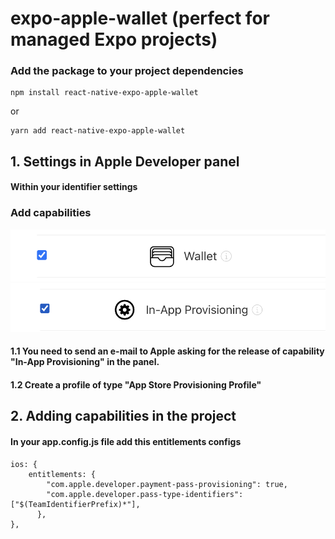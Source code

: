# expo-apple-wallet (perfect for managed Expo projects)

### Add the package to your project dependencies

```
npm install react-native-expo-apple-wallet
```

or

```
yarn add react-native-expo-apple-wallet
```


## 1. Settings in Apple Developer panel
#### Within your identifier settings

### Add capabilities

![Logo da Minha Empresa](/assets/wallet.png)
![Logo da Minha Empresa](/assets/provisioning.png)
####  1.1 You need to send an e-mail to Apple asking for the release of capability "In-App Provisioning" in the panel.
####  1.2 Create a profile of type "App Store Provisioning Profile"

## 2. Adding capabilities in the project
#### In your app.config.js file add this entitlements configs

````
ios: {
    entitlements: {
        "com.apple.developer.payment-pass-provisioning": true,
        "com.apple.developer.pass-type-identifiers": ["$(TeamIdentifierPrefix)*"],
      },
},
